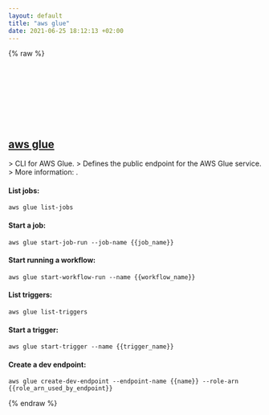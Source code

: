 ```yaml
---
layout: default
title: "aws glue"
date: 2021-06-25 18:12:13 +02:00
---
```

{% raw %}
<h2 id="aws-glue">
  <a href="/en/common/aws-glue.html">aws glue</a> <a href="#aws-glue"><svg class="icon">
    <use href="/assets/images/unicode_sprite.svg#link" />
  </svg></a>
</h2>
> CLI for AWS Glue.
> Defines the public endpoint for the AWS Glue service.
> More information: <https://docs.aws.amazon.com/cli/latest/reference/glue/>.

#### List jobs:
```shell
aws glue list-jobs
```
#### Start a job:
```shell
aws glue start-job-run --job-name {{job_name}}
```
#### Start running a workflow:
```shell
aws glue start-workflow-run --name {{workflow_name}}
```
#### List triggers:
```shell
aws glue list-triggers
```
#### Start a trigger:
```shell
aws glue start-trigger --name {{trigger_name}}
```
#### Create a dev endpoint:
```shell
aws glue create-dev-endpoint --endpoint-name {{name}} --role-arn {{role_arn_used_by_endpoint}}
```
{% endraw %}